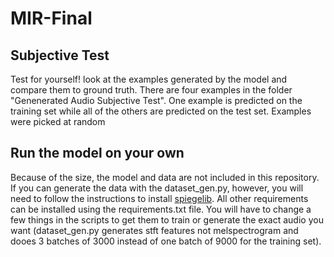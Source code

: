 # MIR-Final


## Subjective Test
Test for yourself! look at the examples generated by the model and compare them to ground truth. There are four examples in the folder "Genenerated Audio Subjective Test". One example is predicted on the training set while all of the others are predicted on the test set. Examples were picked at random

## Run the model on your own
Because of the size, the model and data are not included in this repository. If you can generate the data with the dataset_gen.py, however, you will need to follow the instructions to install [spiegelib](https://spiegelib.github.io/spiegelib/getting_started/installation.html). All other requirements can be installed using the requirements.txt file. You will have to change a few things in the scripts to get them to train or generate the exact audio you want (dataset_gen.py generates stft features not melspectrogram and dooes 3 batches of 3000 instead of one batch of 9000 for the training set).
